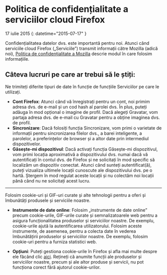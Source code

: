 # Politica de confidențialitate a serviciilor cloud Firefox

17 iulie 2015
{: datetime="2015-07-17" }

Confidențialitatea datelor dvs. este importantă pentru noi. Atunci când serviciile cloud Firefox („Serviciile”) transmit informații către Mozilla (adică noi), [Politica de confidențialitate a Mozilla](https://www.mozilla.org/privacy/) descrie modul în care folosim informațiile.

## Câteva lucruri pe care ar trebui să le știți:

Ne trimiteți diferite tipuri de date în funcție de funcțiile Serviciilor pe care le utilizați.

* **Cont Firefox**: Atunci când vă înregistrați pentru un cont, noi primim adresa dvs. de e-mail și un cod hash al parolei dvs.  În plus, puteți adăuga în mod opțional o imagine de profil.  Dacă alegeți Gravatar, vom partaja adresa dvs. de e-mail cu Gravatar pentru a obține imaginea dvs. de profil.
* **Sincronizare**: Dacă folosiți funcția Sincronizare, vom primi o varietate de informații pentru sincronizarea filelor dvs., a barei inteligente, a parolelor, a preferințelor de browser și a altor date prin intermediul dispozitivelor.
* **Găsește-mi dispozitivul**: Dacă activați funcția Găsește-mi dispozitivul, vom primi locația aproximativă a dispozitivului dvs. numai dacă vă autentificați în contul dvs. de Firefox și ne solicitați în mod specific să localizăm un dispozitiv conectat.  Atunci când sunteți autentificat(ă), puteți vizualiza ultimele locații cunoscute ale dispozitivului dvs. pe o hartă.  Ștergem în mod regulat aceste locații și nu colectăm noi locații până când nu ne solicitați acest lucru.

---------------------------------------

Folosim cookie-uri și GIF-uri curate și alte tehnologii pentru a oferi și îmbunătăți produsele și serviciile noastre.

* **Instrumente de date online**: Folosim „instrumente de date online” precum cookie-urile, GIF-urile curate și semnalizatoarele web pentru a asigura funcționalitatea produselor și serviciilor noastre. De exemplu, cookie-urile ajută la autentificarea utilizatorului. Folosim aceste instrumente, de asemenea, pentru a colecta date în vederea îmbunătățirii produselor și serviciilor noastre. De exemplu, folosim cookie-uri pentru a furniza statistici web.

* **Opțiuni**: Puteți gestiona cookie-urile în Firefox și afla mai multe despre ele făcând clic [aici](https://support.mozilla.org/kb/cookies-information-websites-store-on-your-computer). Rețineți că anumite funcții ale produselor și serviciilor noastre, precum și ale altor produse și servicii, nu pot funcționa corect fără ajutorul cookie-urilor.
